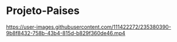 # Projeto-Paises

https://user-images.githubusercontent.com/111422272/235380390-9b8f8432-758b-43b4-815d-b829f360de46.mp4

